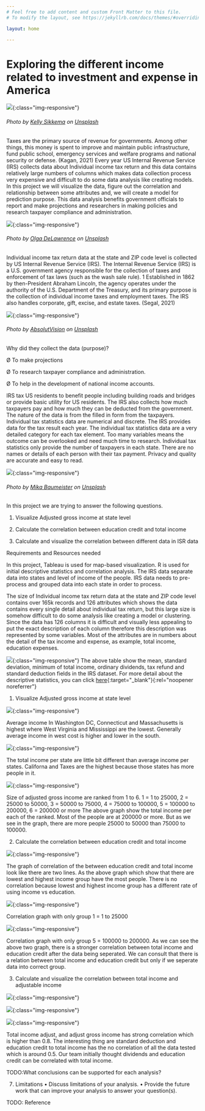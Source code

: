 ```yaml
---
# Feel free to add content and custom Front Matter to this file.
# To modify the layout, see https://jekyllrb.com/docs/themes/#overriding-theme-defaults

layout: home

---
```


<h1>Exploring the different income related to investment and expense in America</h1>

![](assets/title.jpg){:class="img-responsive"}
<h6>Photo by <a href="https://unsplash.com/@kellysikkema?utm_source=unsplash&amp;utm_medium=referral&amp;utm_content=creditCopyText">Kelly Sikkema</a> on <a href="https://unsplash.com/s/photos/income-tax?utm_source=unsplash&amp;utm_medium=referral&amp;utm_content=creditCopyText">Unsplash</a></h6>


Taxes are the primary source of revenue for governments. Among other things, this money is spent to improve and maintain public infrastructure, 
fund public school, emergency services and welfare programs and national security or defense. (Kagan, 2021) 
Every year US Internal Revenue Service (IRS) collects data about Individual income tax return and this data contains relatively large numbers of columns which makes data collection 
process very expensive and difficult to do some data analysis like creating models. In this project we will visualize the data, 
figure out the correlation and relationship between some attributes and, we will create a model for prediction purpose. 
This data analysis benefits government officials to report and make projections and researchers in making policies and research taxpayer compliance and administration.		

![](assets/title3.jpg){:class="img-responsive"}
<h6>Photo by <a href="https://unsplash.com/@walkingondream?utm_source=unsplash&amp;utm_medium=referral&amp;utm_content=creditCopyText">Olga DeLawrence</a> on <a href="https://unsplash.com/s/photos/tax?utm_source=unsplash&amp;utm_medium=referral&amp;utm_content=creditCopyText">Unsplash</a></h6>


Individual income tax return data at the state and ZIP code level is collected by US Internal Revenue Service (IRS). 
The Internal Revenue Service (IRS) is a U.S. government agency responsible for the collection of taxes and enforcement of tax laws (such as the wash sale rule).
1 Established in 1862 by then-President Abraham Lincoln, the agency operates under the authority of the U.S. Department of the Treasury, 
and its primary purpose is the collection of individual income taxes and employment taxes. The IRS also handles corporate, gift, excise, and estate taxes. (Segal, 2021)

![](assets/absolutvision-82TpEld0_e4-unsplash.jpg){:class="img-responsive"}
<h6>Photo by <a href="https://unsplash.com/@freegraphictoday?utm_source=unsplash&amp;utm_medium=referral&amp;utm_content=creditCopyText">AbsolutVision</a> on <a href="https://unsplash.com/s/photos/purpose?utm_source=unsplash&amp;utm_medium=referral&amp;utm_content=creditCopyText">Unsplash</a></h6>

Why did they collect the data (purpose)?

Ø To make projections

Ø To research taxpayer compliance and administration.

Ø To help in the development of national income accounts.

IRS tax US residents to benefit people including building roads and bridges or provide basic utility for US residents. 
The IRS also collects how much taxpayers pay and how much they can be deducted from the government. 
The nature of the data is from the filled in form from the taxpayers. 
Individual tax statistics data are numerical and discrete. The IRS provides data for the tax result each year. 
The individual tax statistics data are a very detailed category for each tax element. 
Too many variables means the outcome can be overlooked and need much time to research. 
Individual tax statistics only provide the number of taxpayers in each state. 
There are no names or details of each person with their tax payment. Privacy and quality are accurate and easy to read. 

![](assets/title4.jpg){:class="img-responsive"}
<h6>Photo by <a href="https://unsplash.com/@mbaumi?utm_source=unsplash&amp;utm_medium=referral&amp;utm_content=creditCopyText">Mika Baumeister</a> on <a href="https://unsplash.com/s/photos/excel?utm_source=unsplash&amp;utm_medium=referral&amp;utm_content=creditCopyText">Unsplash</a></h6>

In this project we are trying to answer the following questions.

1) Visualize Adjusted gross income at state level

2) Calculate the correlation between education credit and total income

3) Calculate and visualize the correlation between different data in ISR data

Requirements and Resources needed

In this project, Tableau is used for map-based visualization. R is used for initial descriptive statistics and correlation analysis. 
The IRS data separate data into states and level of income of the people. IRS data needs to pre-process and grouped data into each state in order to process.  

The size of Individual income tax return data at the state and ZIP code level contains over 165k records and 126 attributes which shows the data contains every single detail about individual tax return, 
but this large size is somehow difficult to do some analysis like creating a model or clustering. 
Since the data has 126 columns it is difficult and visually less appealing to put the exact description of each column therefore this description was represented by some variables. 
Most of the attributes are in numbers about the detail of the tax income and expense, as example, total income, education expenses. 

![](assets/daatasetDescribtion.png){:class="img-responsive"}
The above table show the mean, standard deviation, minimum of total income, ordinary dividends, tax refund and standard deduction fields in the IRS dataset.
For more detail about the descriptive statistics, you can click [here](https://github.com/ylchan2/AIT580Project1/blob/main/analysis/AIT580final.ipynb){:target="_blank"}{:rel="noopener noreferrer"}

1) Visualize Adjusted gross income at state level

![](assets/tax_income.png){:class="img-responsive"}

Average income In Washington DC, Connecticut and Massachusetts is highest  where West Virginia and Mississippi are the lowest. Generally average income in west cost is higher and lower in the south.

![](assets/total_income1.jpg){:class="img-responsive"}

The total income per state are little bit different than average income per states. Californa and Taxes are the highest because those states has more people in it. 

![](assets/total_income_vs_adjustable_income.jpg){:class="img-responsive"}

Size of adjusted gross income are ranked from 1 to 6. 1 = 1 to 25000, 2 = 25000 to 50000, 3 = 50000 to 75000, 4 = 75000 to 100000, 5 = 100000 to 200000, 6 = 200000 or more
The above graph show the total income per each of the ranked. Most of the people are at 200000 or more. But as we see in the graph, there are more people 25000 to 50000 than 75000 to 100000.

2) Calculate the correlation between education credit and total income

![](assets/educationvstotalincome.png){:class="img-responsive"}

The graph of correlation of the between education credit and total income look like there are two lines. As the above graph which show that there are lowest and highest income group have the most people.
There is no correlation because lowest and highest income group has a different rate of using income vs education.

![](assets/correlationagi1.png){:class="img-responsive"}

Correlation graph with only group 1 = 1 to 25000

![](assets/correlationagi5.png){:class="img-responsive"}

Correlation graph with only group 5 = 100000 to 200000. As we can see the above two graph, there is a stronger correlation between total income and education credit after the data being seperated.
We can consult that there is a relation between total income and education credit but only if we seperate data into correct group.

3) Calculate and visualize the correlation between total income and adjustable income

![](assets/corrItemizeddeductionandTaxableIncome.png){:class="img-responsive"}

![](assets/corrStandardDeduction.png){:class="img-responsive"}


![](assets/correlation.jpg){:class="img-responsive"}

Total income adjust, and adjust gross income has strong correlation which is higher than 0.8.
The interesting thing are standard deduction and education credit to total income has the no correlation of all the data tested which is around 0.5. 
Our team initially thought dividends and education credit can be correlated with total income.


TODO:What conclusions can be supported for each analysis?

7) Limitations
• Discuss limitations of your analysis.
• Provide the future work that can improve your analysis to answer your question(s). 


TODO: Reference

